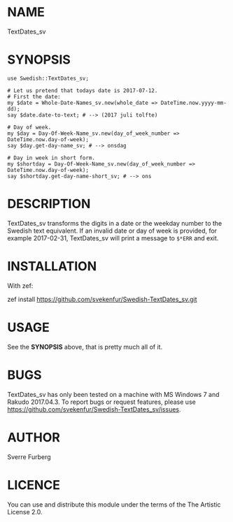 NAME
====

TextDates_sv 

SYNOPSIS
========

    use Swedish::TextDates_sv;

    # Let us pretend that todays date is 2017-07-12.
    # First the date:
    my $date = Whole-Date-Names_sv.new(whole_date => DateTime.now.yyyy-mm-dd);
    say $date.date-to-text; # --> (2017 juli tolfte) 

    # Day of week.
    my $day = Day-Of-Week-Name_sv.new(day_of_week_number => DateTime.now.day-of-week);
    say $day.get-day-name_sv; # --> onsdag 

    # Day in week in short form.
    my $shortday = Day-Of-Week-Name_sv.new(day_of_week_number => DateTime.now.day-of-week);
    say $shortday.get-day-name-short_sv; # --> ons

DESCRIPTION
===========

TextDates_sv transforms the digits in a date or the weekday number to the Swedish text equivalent.  If an invalid date or day of week is provided, for example 2017-02-31, TextDates_sv will print a message to `$*ERR` and exit.

INSTALLATION
============

With zef:

zef install https://github.com/svekenfur/Swedish-TextDates_sv.git 

USAGE
=====

See the **SYNOPSIS** above, that is pretty much all of it.

BUGS
====

TextDates_sv has only been tested on a machine with MS Windows 7 and Rakudo 2017.04.3. To report bugs or request features, please use https://github.com/svekenfur/Swedish-TextDates_sv/issues.

AUTHOR
======

Sverre Furberg

LICENCE
=======

You can use and distribute this module under the terms of the The Artistic License 2.0.
